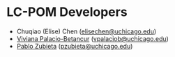 # LC-POM Developers

- Chuqiao (Elise) Chen (elisechen@uchicago.edu)
- [Viviana Palacio-Betancur](https://github.com/vpalaciob-pme) (vpalaciob@uchicago.edu)
- [Pablo Zubieta](https://github.com/pabloferz) (pzubieta@uchicago.edu)
